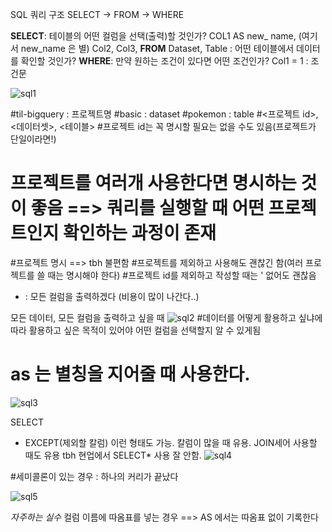 SQL 쿼리 구조
SELECT -> FROM -> WHERE

**SELECT**:  테이블의 어떤 컬럼을 선택(출력)할 것인가?
COL1 AS new_ name,      (여기서 new_name 은 별)
Col2,
Col3,
**FROM** Dataset, Table : 어떤 테이블에서 데이터를 확인할 것인가?
**WHERE**: 만약 원하는 조건이 있다면 어떤 조건인가?
 Col1 = 1 : 조건문

![sql1]()


#til-bigquery : 프로젝트명 
#basic : dataset
#pokemon : table
#<프로젝트 id>, <데이터셋>, <테이블>
#프로젝트 id는 꼭 명시할 필요는 없을 수도 있음(프로젝트가 단일이라면!)
# 프로젝트를 여러개 사용한다면 명시하는 것이 좋음 ==> 쿼리를 실행할 때 어떤 프로젝트인지 확인하는 과정이 존재
#프로젝트 명시 ==> tbh 불편함
#프로젝트를 제외하고 사용해도 괜찮긴 함(여러 프로젝트를 쓸 때는 명시해야 한다)
#프로젝트 id를 제외하고 작성할 때는 ' 없어도 괜찮음

 * : 모든 컬럼을 출력하겠다 (비용이 많이 나간다..)

모든 데이터, 모든 컬럼을 출력하고 싶을 때 
![sql2]()
#데이터를 어떻게 활용하고 싶냐에 따라 활용하고 싶은 목적이 있어야 어떤 컬럼을 선택할지 알 수 있게됨

# as 는 별칭을 지어줄 때 사용한다. 
![sql3]()

SELECT
 * EXCEPT(제외할 칼럼)
이런 형태도 가능. 칼럼이 많을 때 유용. JOIN세어 사용할 때도 유용 
tbh 현업에서 SELECT* 사용 잘 안함. 
![sql4]() 

#세미콜론이 있는 경우 : 하나의 커리가 끝났다

![sql5]()

*자주하는 실수*
컬럼 이름에 따옴표를 넣는 경우 ==> AS 에서는 따옴표 없이 기록한다
